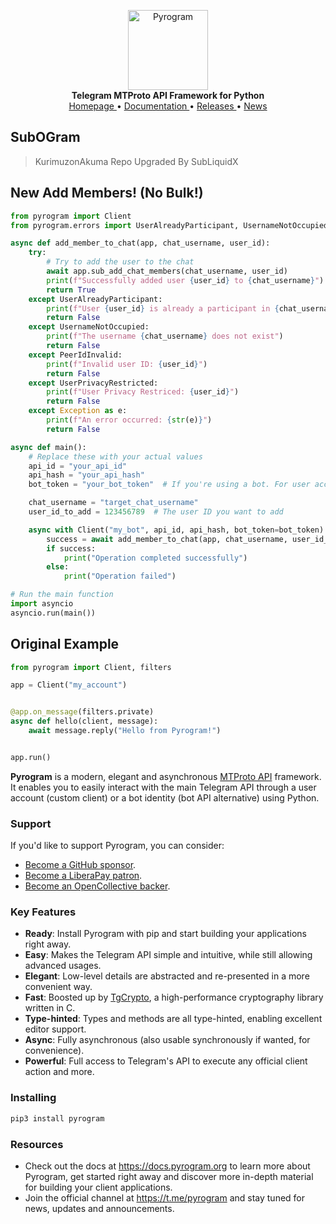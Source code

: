 <p align="center">
    <a href="https://github.com/pyrogram/pyrogram">
        <img src="https://docs.pyrogram.org/_static/pyrogram.png" alt="Pyrogram" width="128">
    </a>
    <br>
    <b>Telegram MTProto API Framework for Python</b>
    <br>
    <a href="https://pyrogram.org">
        Homepage
    </a>
    •
    <a href="https://docs.pyrogram.org">
        Documentation
    </a>
    •
    <a href="https://docs.pyrogram.org/releases">
        Releases
    </a>
    •
    <a href="https://t.me/pyrogram">
        News
    </a>
</p>

## SubOGram

> KurimuzonAkuma Repo Upgraded By SubLiquidX

## New Add Members! (No Bulk!)

``` python
from pyrogram import Client
from pyrogram.errors import UserAlreadyParticipant, UsernameNotOccupied, PeerIdInvalid

async def add_member_to_chat(app, chat_username, user_id):
    try:
        # Try to add the user to the chat
        await app.sub_add_chat_members(chat_username, user_id)
        print(f"Successfully added user {user_id} to {chat_username}")
        return True
    except UserAlreadyParticipant:
        print(f"User {user_id} is already a participant in {chat_username}")
        return False
    except UsernameNotOccupied:
        print(f"The username {chat_username} does not exist")
        return False
    except PeerIdInvalid:
        print(f"Invalid user ID: {user_id}")
        return False
    except UserPrivacyRestricted:
        print(f"User Privacy Restriced: {user_id}")
        return False
    except Exception as e:
        print(f"An error occurred: {str(e)}")
        return False

async def main():
    # Replace these with your actual values
    api_id = "your_api_id"
    api_hash = "your_api_hash"
    bot_token = "your_bot_token"  # If you're using a bot. For user account, use phone number instead.

    chat_username = "target_chat_username"
    user_id_to_add = 123456789  # The user ID you want to add

    async with Client("my_bot", api_id, api_hash, bot_token=bot_token) as app:
        success = await add_member_to_chat(app, chat_username, user_id_to_add)
        if success:
            print("Operation completed successfully")
        else:
            print("Operation failed")

# Run the main function
import asyncio
asyncio.run(main())
```
## Original Example
``` python
from pyrogram import Client, filters

app = Client("my_account")


@app.on_message(filters.private)
async def hello(client, message):
    await message.reply("Hello from Pyrogram!")


app.run()
```

**Pyrogram** is a modern, elegant and asynchronous [MTProto API](https://docs.pyrogram.org/topics/mtproto-vs-botapi)
framework. It enables you to easily interact with the main Telegram API through a user account (custom client) or a bot
identity (bot API alternative) using Python.

### Support

If you'd like to support Pyrogram, you can consider:

- [Become a GitHub sponsor](https://github.com/sponsors/delivrance).
- [Become a LiberaPay patron](https://liberapay.com/delivrance).
- [Become an OpenCollective backer](https://opencollective.com/pyrogram).

### Key Features

- **Ready**: Install Pyrogram with pip and start building your applications right away.
- **Easy**: Makes the Telegram API simple and intuitive, while still allowing advanced usages.
- **Elegant**: Low-level details are abstracted and re-presented in a more convenient way.
- **Fast**: Boosted up by [TgCrypto](https://github.com/pyrogram/tgcrypto), a high-performance cryptography library written in C.  
- **Type-hinted**: Types and methods are all type-hinted, enabling excellent editor support.
- **Async**: Fully asynchronous (also usable synchronously if wanted, for convenience).
- **Powerful**: Full access to Telegram's API to execute any official client action and more.

### Installing

``` bash
pip3 install pyrogram
```

### Resources

- Check out the docs at https://docs.pyrogram.org to learn more about Pyrogram, get started right
away and discover more in-depth material for building your client applications.
- Join the official channel at https://t.me/pyrogram and stay tuned for news, updates and announcements.
